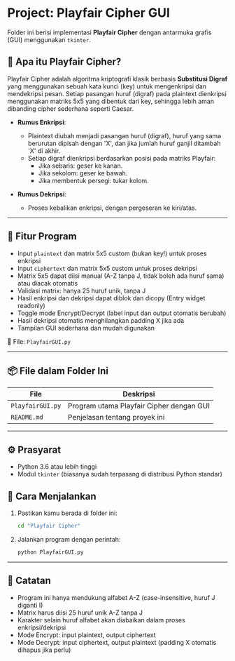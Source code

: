 # Project: Playfair Cipher GUI

Folder ini berisi implementasi **Playfair Cipher** dengan antarmuka grafis (GUI) menggunakan `tkinter`.

## 🧠 Apa itu Playfair Cipher?

Playfair Cipher adalah algoritma kriptografi klasik berbasis **Substitusi Digraf** yang menggunakan sebuah kata kunci (key) untuk mengenkripsi dan mendekripsi pesan. Setiap pasangan huruf (digraf) pada plaintext dienkripsi menggunakan matriks 5x5 yang dibentuk dari key, sehingga lebih aman dibanding cipher sederhana seperti Caesar.

- **Rumus Enkripsi**:
  - Plaintext diubah menjadi pasangan huruf (digraf), huruf yang sama berurutan dipisah dengan 'X', dan jika jumlah huruf ganjil ditambah 'X' di akhir.
  - Setiap digraf dienkripsi berdasarkan posisi pada matriks Playfair:
    - Jika sebaris: geser ke kanan.
    - Jika sekolom: geser ke bawah.
    - Jika membentuk persegi: tukar kolom.

- **Rumus Dekripsi**:
  - Proses kebalikan enkripsi, dengan pergeseran ke kiri/atas.

---

## 🧩 Fitur Program

- Input `plaintext` dan matrix 5x5 custom (bukan key!) untuk proses enkripsi
- Input `ciphertext` dan matrix 5x5 custom untuk proses dekripsi
- Matrix 5x5 dapat diisi manual (A-Z tanpa J, tidak boleh ada huruf sama) atau diacak otomatis
- Validasi matrix: hanya 25 huruf unik, tanpa J
- Hasil enkripsi dan dekripsi dapat diblok dan dicopy (Entry widget readonly)
- Toggle mode Encrypt/Decrypt (label input dan output otomatis berubah)
- Hasil dekripsi otomatis menghilangkan padding X jika ada
- Tampilan GUI sederhana dan mudah digunakan

📄 File: `PlayfairGUI.py`

---

## 📦 File dalam Folder Ini

| File            | Deskripsi                                   |
|-----------------|---------------------------------------------|
| `PlayfairGUI.py`| Program utama Playfair Cipher dengan GUI    |
| `README.md`     | Penjelasan tentang proyek ini               |

---

## ⚙️ Prasyarat

- Python 3.6 atau lebih tinggi  
- Modul `tkinter` (biasanya sudah terpasang di distribusi Python standar)

## 🚀 Cara Menjalankan

1. Pastikan kamu berada di folder ini:
   ```bash
   cd "Playfair Cipher"
   ```
2. Jalankan program dengan perintah:
   ```bash
   python PlayfairGUI.py
   ```

---

## 📝 Catatan
- Program ini hanya mendukung alfabet A-Z (case-insensitive, huruf J diganti I)
- Matrix harus diisi 25 huruf unik A-Z tanpa J
- Karakter selain huruf alfabet akan diabaikan dalam proses enkripsi/dekripsi
- Mode Encrypt: input plaintext, output ciphertext
- Mode Decrypt: input ciphertext, output plaintext (padding X otomatis dihapus jika perlu)
